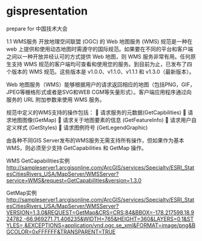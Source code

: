 gispresentation
===============

prepare for 中国技术大会

1.1	WMS服务
开放地理空间联盟 (OGC) 的 Web 地图服务 (WMS) 规范是一种在 web 上提供和使用动态地图时需遵守的国际规范。如果要在不同的平台和客户端之间以一种开放并经认可的方式提供 Web 地图，则 WMS 服务非常有用。任何原生支持 WMS 规范的客户端均可查看和使用您的服务。到目前为止，已发布了四个版本的 WMS 规范。这些版本是 v1.0.0、v1.1.0、v1.1.1 和 v1.3.0（最新版本）。 

Web 地图服务（WMS）能够根据用户的请求返回相应的地图（包括PNG，GIF，JPEG等栅格形式或者是SVG和WEB CGM等矢量形式）。客户端应用程序通过向服务的 URL 附加参数来使用 WMS 服务。

规范中定义的WMS支持的操作包括：
	请求服务的元数据(GetCapbilities)
	请求地图图像(GetMap)
	请求关于地图要素的信息 (GetFeatureInfo)
	请求用户自定义样式 (GetStyles)
	请求图例符号 (GetLegendGraphic)

由各种不同GIS Server发布的WMS服务无需支持所有操作，但如果作为基本 WMS，则必须至少支持 GetCapabilities 和 GetMap 操作。

WMS GetCapabilities实例
http://sampleserver1.arcgisonline.com/ArcGIS/services/Specialty/ESRI_StatesCitiesRivers_USA/MapServer/WMSServer?service=WMS&request=GetCapabilities&version=1.3.0

GetMap实例
http://sampleserver1.arcgisonline.com/ArcGIS/services/Specialty/ESRI_StatesCitiesRivers_USA/MapServer/WMSServer?VERSION=1.3.0&REQUEST=GetMap&CRS=CRS:84&BBOX=-178.217598,18.924782,-66.969271,71.406235&WIDTH=765&HEIGHT=360&LAYERS=0,1&STYLES=,&EXCEPTIONS=application/vnd.ogc.se_xml&FORMAT=image/png&BGCOLOR=0xFFFFFF&TRANSPARENT=TRUE
